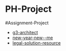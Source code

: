 # PH-Project

#Assignment-Project

- [g3-architect](https://programmershipon.github.io/PH-Project/g3-architect/)
- [new-year-new--me](https://programmershipon.github.io/PH-Project/new-year-new--me/)
- [legal-solution-resource](https://programmershipon.github.io/PH-Project/legal-solution-resource/)
